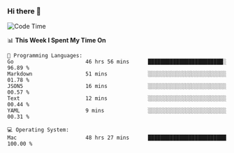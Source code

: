 ### Hi there 👋

<!--
**CrazyCollin/crazycollin** is a ✨ _special_ ✨ repository because its `README.md` (this file) appears on your GitHub profile.

Here are some ideas to get you started:

- 🔭 I’m currently working on ...
- 🌱 I’m currently learning ...
- 👯 I’m looking to collaborate on ...
- 🤔 I’m looking for help with ...
- 💬 Ask me about ...
- 📫 How to reach me: ...
- 😄 Pronouns: ...
- ⚡ Fun fact: ...
-->

<!--START_SECTION:waka-->
![Code Time](http://img.shields.io/badge/Code%20Time-5%2C180%20hrs%2017%20mins-blue)

📊 **This Week I Spent My Time On** 

```text
💬 Programming Languages: 
Go                       46 hrs 56 mins      ████████████████████████░   96.89 % 
Markdown                 51 mins             ░░░░░░░░░░░░░░░░░░░░░░░░░   01.78 % 
JSON5                    16 mins             ░░░░░░░░░░░░░░░░░░░░░░░░░   00.57 % 
Text                     12 mins             ░░░░░░░░░░░░░░░░░░░░░░░░░   00.44 % 
YAML                     9 mins              ░░░░░░░░░░░░░░░░░░░░░░░░░   00.31 % 

💻 Operating System: 
Mac                      48 hrs 27 mins      █████████████████████████   100.00 % 
```


<!--END_SECTION:waka-->
